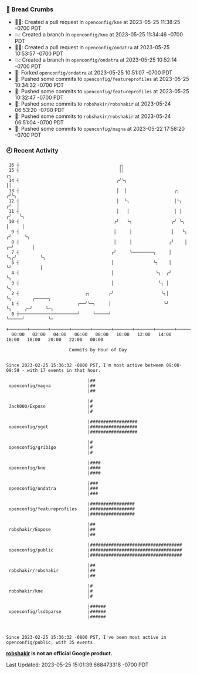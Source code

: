 ### 🍞 Bread Crumbs

 * ✍🏼: Created a pull request in `openconfig/kne` at 2023-05-25 11:38:25 -0700 PDT
 * 💥: Created a branch in `openconfig/kne` at 2023-05-25 11:34:46 -0700 PDT
 * ✍🏼: Created a pull request in `openconfig/ondatra` at 2023-05-25 10:53:57 -0700 PDT
 * 💥: Created a branch in `openconfig/ondatra` at 2023-05-25 10:52:14 -0700 PDT
 * 🍴: Forked `openconfig/ondatra` at 2023-05-25 10:51:07 -0700 PDT
 * 🚢: Pushed some commits to `openconfig/featureprofiles` at 2023-05-25 10:34:32 -0700 PDT
 * 🚢: Pushed some commits to `openconfig/featureprofiles` at 2023-05-25 10:32:47 -0700 PDT
 * 🚢: Pushed some commits to `robshakir/robshakir` at 2023-05-24 06:53:20 -0700 PDT
 * 🚢: Pushed some commits to `robshakir/robshakir` at 2023-05-24 06:51:04 -0700 PDT
 * 🚢: Pushed some commits to `openconfig/magna` at 2023-05-22 17:58:20 -0700 PDT

### 🕘 Recent Activity
```
 16 ┼                                      ╭╮
 15 ┤                                      ││                                ╭╮
 14 ┤                                     ╭╯╰╮                               ││
 13 ┤                                     │  │                  ╭╮          ╭╯╰╮
 12 ┤                                     │  ╰╮                 │╰╮        ╭╯  │
 11 ┤                                     │   │                 │ │       ╭╯   ╰╮
 10 ┤                                    ╭╯   ╰╮               ╭╯ ╰╮      │     │
  9 ┤                                    │     │               │   ╰╮    ╭╯     ╰╮
  8 ┤                                    │     │              ╭╯    │  ╭─╯       │
  7 ┤                                   ╭╯     ╰────────╮     │     ╰╮╭╯         ╰╮
  5 ┤                                   │               ╰╮    │      ╰╯           │
  4 ┤                                   │                ╰╮  ╭╯                   ╰╮
  3 ┤                                   │                 ╰╮ │                     ╰╮
  2 ┤                         ╭╮       ╭╯                  ╰╮│                      ╰╮        ╭─────╮
  1 ┤                      ╭──╯╰─╮     │                    ╰╯                       ╰╮     ╭─╯     ╰─╮
  0 ┼──────────────────────╯     ╰─────╯                                              ╰─────╯         ╰─
    +───────+───────+───────+───────+───────+───────+───────+───────+───────+───────+───────+───────+────
  00:00   02:00   04:00   06:00   08:00   10:00   12:00   14:00   16:00   18:00   20:00   22:00   00:00   

						Commits by Hour of Day


Since 2023-02-25 15:36:32 -0800 PST, I'm most active between 09:00-09:59 - with 17 events in that hour.

```



```
                               |##
 openconfig/magna              |##
                               |##

                               |#
 Jack000/Expose                |#
                               |#

                               |##################
 openconfig/ygot               |##################
                               |##################

                               |#
 openconfig/gribigo            |#
                               |#

                               |####
 openconfig/kne                |####
                               |####

                               |###
 openconfig/ondatra            |###
                               |###

                               |#################
 openconfig/featureprofiles    |#################
                               |#################

                               |##
 robshakir/Expose              |##
                               |##

                               |###################################
 openconfig/public             |###################################
                               |###################################

                               |##
 robshakir/robshakir           |##
                               |##

                               |#
 robshakir/kne                 |#
                               |#

                               |######
 openconfig/lsdbparse          |######
                               |######



Since 2023-02-25 15:36:32 -0800 PST, I've been most active in openconfig/public, with 35 events.

```
**[robshakir](mailto:robjs@google.com) is not an official Google product.**  


Last Updated: 2023-05-25 15:01:39.668473318 -0700 PDT
